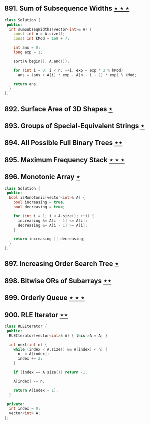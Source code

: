 ## 891. Sum of Subsequence Widths [$\star\star\star$](https://leetcode.com/problems/sum-of-subsequence-widths)

```cpp
class Solution {
 public:
  int sumSubseqWidths(vector<int>& A) {
    const int n = A.size();
    const int kMod = 1e9 + 7;

    int ans = 0;
    long exp = 1;

    sort(A.begin(), A.end());

    for (int i = 0; i < n; ++i, exp = exp * 2 % kMod)
      ans = (ans + A[i] * exp - A[n - i - 1] * exp) % kMod;

    return ans;
  }
};
```

## 892. Surface Area of 3D Shapes [$\star$](https://leetcode.com/problems/surface-area-of-3d-shapes)

## 893. Groups of Special-Equivalent Strings [$\star$](https://leetcode.com/problems/groups-of-special-equivalent-strings)

## 894. All Possible Full Binary Trees [$\star\star$](https://leetcode.com/problems/all-possible-full-binary-trees)

## 895. Maximum Frequency Stack [$\star\star\star$](https://leetcode.com/problems/maximum-frequency-stack)

## 896. Monotonic Array [$\star$](https://leetcode.com/problems/monotonic-array)

```cpp
class Solution {
 public:
  bool isMonotonic(vector<int>& A) {
    bool increasing = true;
    bool decreasing = true;

    for (int i = 1; i < A.size(); ++i) {
      increasing &= A[i - 1] <= A[i];
      decreasing &= A[i - 1] >= A[i];
    }

    return increasing || decreasing;
  }
};
```

## 897. Increasing Order Search Tree [$\star$](https://leetcode.com/problems/increasing-order-search-tree)

## 898. Bitwise ORs of Subarrays [$\star\star$](https://leetcode.com/problems/bitwise-ors-of-subarrays)

## 899. Orderly Queue [$\star\star\star$](https://leetcode.com/problems/orderly-queue)

## 900. RLE Iterator [$\star\star$](https://leetcode.com/problems/rle-iterator)

```cpp
class RLEIterator {
 public:
  RLEIterator(vector<int>& A) { this->A = A; }

  int next(int n) {
    while (index < A.size() && A[index] < n) {
      n -= A[index];
      index += 2;
    }

    if (index == A.size()) return -1;

    A[index] -= n;

    return A[index + 1];
  }

 private:
  int index = 0;
  vector<int> A;
};
```
